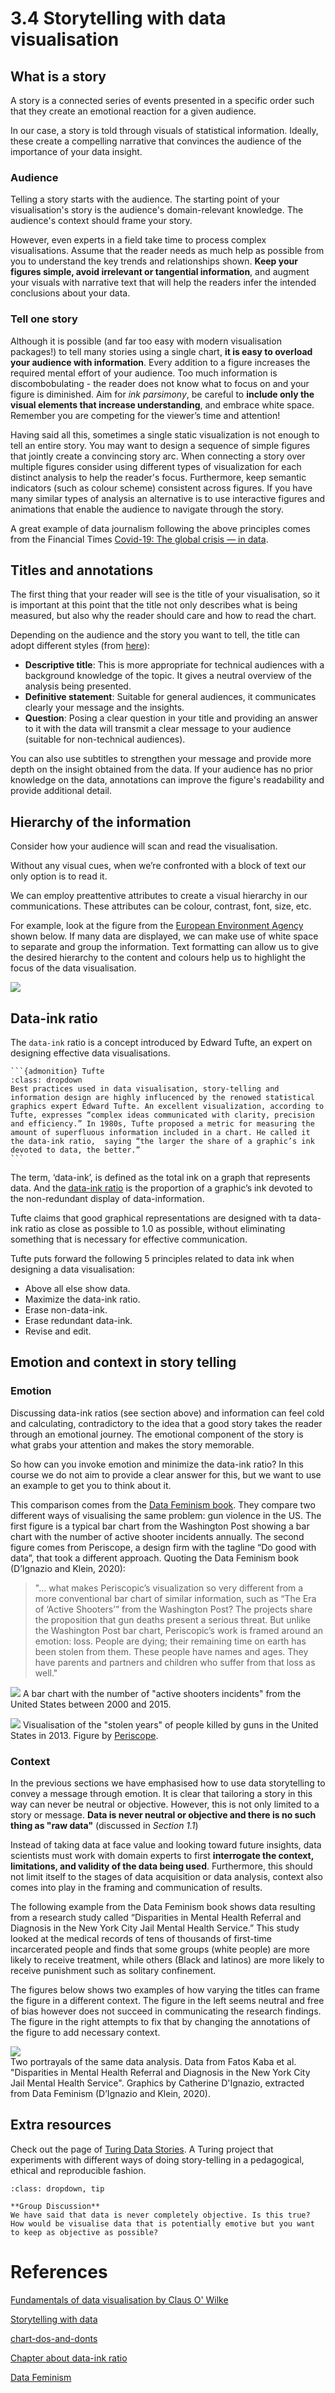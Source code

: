 # 3.4 Storytelling with data visualisation


## **What is a story**

A story is a connected series of events presented in a specific order such that they create an emotional reaction for a given audience. 

In our case, a story is told through visuals of statistical information. Ideally, these create a compelling narrative that convinces the audience of the importance of your data insight.

### Audience

Telling a story starts with the audience. The starting point of your visualisation's story is the audience's domain-relevant knowledge. The audience's context should frame your story.

However, even experts in a field take time to process complex visualisations. Assume that the reader needs as much help as possible from you to understand the key trends and relationships shown. **Keep your figures simple, avoid irrelevant or tangential information**, and augment your visuals with narrative text that will help the readers infer the intended conclusions about your data.


### Tell one story

Although it is possible (and far too easy with modern visualisation packages!) to tell many stories using a single chart, **it is easy to overload your audience with information**. Every addition to a figure increases the required mental effort of your audience. Too much information is discombobulating - the reader does not know what to focus on and your figure is diminished. Aim for _ink parsimony_, be careful to **include only the visual elements that increase understanding**, and embrace white space. Remember you are competing for the viewer’s time and attention! 

Having said all this, sometimes a single static visualization is not enough to tell an entire story. You may want to design a sequence of simple figures that jointly create a convincing story arc. When connecting a story over multiple figures consider using different types of visualization for each distinct analysis to help the reader's focus. Furthermore, keep semantic indicators (such as colour scheme) consistent across figures. If you have many similar types of analysis an alternative is to use interactive figures and animations that enable the audience to navigate through the story. 

A great example of data journalism following the above principles comes from the Financial Times [Covid-19: The global crisis — in data](https://ig.ft.com/coronavirus-global-data/).



## Titles and annotations

The first thing that your reader will see is the title of your visualisation, so it is important at this point that the title not only describes what is being measured, but also why the reader should care and how to read the chart.

Depending on the audience and the story you want to tell, the title can adopt different styles (from [here](https://www.eea.europa.eu/data-and-maps/daviz/learn-more/chart-dos-and-donts/#message)):
- **Descriptive title**: This is more appropriate for technical audiences with a background knowledge of the topic. It gives a neutral overview of the analysis being presented.
- **Definitive statement**: Suitable for general audiences, it communicates clearly your message and the insights.
- **Question**: Posing a clear question in your title and providing an answer to it with the data will transmit a clear message to your audience (suitable for non-technical audiences).

You can also use subtitles to strengthen your message and provide more depth on the insight obtained from the data. If your audience has no prior knowledge on the data, annotations can improve the figure's readability and provide additional detail.

## Hierarchy of the information

Consider how your audience will scan and read the visualisation.

Without any visual cues, when we’re confronted with a block of text our only option is to read it.

We can employ preattentive attributes to create a visual hierarchy in our communications. These attributes can be colour, contrast, font, size, etc.

For example, look at the figure from the [European Environment Agency](https://www.eea.europa.eu/) shown below. If many data are displayed, we can  make use of white space to separate and group the information. Text formatting can allow us to give the desired hierarchy to the content and colours help us to highlight the focus of the data visualisation.

![](https://i.imgur.com/aCd1T2W.png)

## Data-ink ratio

The `data-ink` ratio is a concept introduced by Edward Tufte, an expert on designing effective data visualisations. 

````{margin}
```{admonition} Tufte
:class: dropdown
Best practices used in data visualisation, story-telling and information design are highly influcenced by the renowed statistical graphics expert Edward Tufte. An excellent visualization, according to Tufte, expresses “complex ideas communicated with clarity, precision and efficiency.” In 1980s, Tufte proposed a metric for measuring the amount of superfluous information included in a chart. He called it the data-ink ratio,  saying “the larger the share of a graphic’s ink devoted to data, the better.” 
```
````

The term, ‘data-ink’, is defined as the total ink on a graph that represents data. 
And the [data-ink ratio](https://infovis-wiki.net/w/images/5/55/DIR.jpg) is the proportion of a graphic’s ink devoted to the non-redundant display of data-information. 

Tufte claims that good graphical representations are designed with ta data-ink ratio as close as possible to 1.0 as possible, without eliminating something that is necessary for effective communication.

Tufte puts forward the following 5 principles related to data ink when designing a data visualisation:

- Above all else show data.
- Maximize the data-ink ratio.
- Erase non-data-ink.
- Erase redundant data-ink.
- Revise and edit.

## Emotion and context in story telling 

### Emotion

Discussing data-ink ratios (see section above) and information can feel cold and calculating, contradictory to the idea that a good story takes the reader through an emotional journey. The emotional component of the story is what grabs your attention and makes the story memorable. 

So how can you invoke emotion and minimize the data-ink ratio? In this course we do not aim to provide a clear answer for this, but we want to use an example to get you to think about it.

This comparison comes from the [Data Feminism book](https://data-feminism.mitpress.mit.edu/pub/5evfe9yd/release/3). They compare two different ways of visualising the same problem: gun violence in the US. The first figure is a typical bar chart from the Washington Post showing a bar chart with the number of active shooter incidents annually. The second figure comes from Periscope, a design firm with the tagline “Do good with data”, that took a different approach. Quoting the Data Feminism book (D’Ignazio and Klein, 2020): 

> "... what makes Periscopic’s visualization so very different from a more conventional bar chart of similar information, such as “The Era of ‘Active Shooters’” from the Washington Post? The projects share the proposition that gun deaths present a serious threat. But unlike the Washington Post bar chart, Periscopic’s work is framed around an emotion: loss. People are dying; their remaining time on earth has been stolen from them. These people have names and ages. They have parents and partners and children who suffer from that loss as well."

![](https://i.imgur.com/XcdZGKf.png)
A bar chart with the number of "active shooters incidents" from the United States between 2000 and 2015.


![](https://i.imgur.com/KbnOEry.png)
Visualisation of the "stolen years" of people killed by guns in the United States in 2013. Figure by [Periscope](https://guns.periscopic.com/).


### Context

In the previous sections we have emphasised how to use data storytelling to convey a message through emotion. It is clear that tailoring a story in this way can never be neutral or objective. However, this is not only limited to a story or message. **Data is never neutral or objective and there is no such thing as "raw data"** (discussed in _Section 1.1_) 

Instead of taking data at face value and looking toward future insights, data scientists must work with domain experts to first **interrogate the context, limitations, and validity of the data being used**. Furthermore, this should not limit itself to the stages of data acquisition or data analysis, context also comes into play in the framing and communication of results.

The following example from the Data Feminism book shows data resulting from a research study called “Disparities in Mental Health Referral and Diagnosis in the New York City Jail Mental Health Service.” This study looked at the medical records of tens of thousands of first-time incarcerated people and finds that some groups (white people) are more likely to receive treatment, while others (Black and latinos) are more likely to receive punishment such as solitary confinement. 

The figures below shows two examples of how varying the titles can frame the figure in a different context. The figure in the left seems neutral and free of bias however does not succeed in communicating the research findings. The figure in the right attempts to fix that by changing the annotations of the figure to add necessary context.

![](https://i.imgur.com/ThduUju.png)   
Two portrayals of the same data analysis. Data from Fatos Kaba et al. "Disparities in Mental Health Referral and Diagnosis in the New York City Jail Mental Health Service". Graphics by Catherine D'Ignazio, extracted from Data Feminism (D’Ignazio and Klein, 2020). 

## Extra resources

Check out the page of [Turing Data Stories](https://alan-turing-institute.github.io/TuringDataStories-fastpages/). A Turing project that experiments with different ways of doing story-telling in a pedagogical, ethical and reproducible fashion. 


```{admonition} Exercise
:class: dropdown, tip

**Group Discussion**
We have said that data is never completely objective. Is this true? How would be visualise data that is potentially emotive but you want to keep as objective as possible? 

```

# References

[Fundamentals of data visualisation by Claus O' Wilke](https://clauswilke.com/dataviz/)

[Storytelling with data](http://www.bdbanalytics.ir/media/1123/storytelling-with-data-cole-nussbaumer-knaflic.pdf)

[chart-dos-and-donts](https://www.eea.europa.eu/data-and-maps/daviz/learn-more/chart-dos-and-donts/#message)

[Chapter about data-ink ratio](https://jtr13.github.io/cc19/tuftes-principles-of-data-ink.html)

[Data Feminism](https://data-feminism.mitpress.mit.edu/)

<!-- #endregion -->
